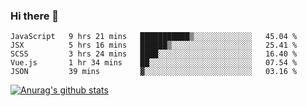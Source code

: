 ### Hi there 👋



<!--
**webB1an/webB1an** is a ✨ _special_ ✨ repository because its `README.md` (this file) appears on your GitHub profile.

Here are some ideas to get you started:

- 🔭 I’m currently working on ...
- 🌱 I’m currently learning ...
- 👯 I’m looking to collaborate on ...
- 🤔 I’m looking for help with ...
- 💬 Ask me about ...
- 📫 How to reach me: ...
- 😄 Pronouns: ...
- ⚡ Fun fact: ...
-->

<!--START_SECTION:waka-->
```text
JavaScript   9 hrs 21 mins   ███████████▒░░░░░░░░░░░░░   45.04 % 
JSX          5 hrs 16 mins   ██████▒░░░░░░░░░░░░░░░░░░   25.41 % 
SCSS         3 hrs 24 mins   ████░░░░░░░░░░░░░░░░░░░░░   16.40 % 
Vue.js       1 hr 34 mins    ██░░░░░░░░░░░░░░░░░░░░░░░   07.54 % 
JSON         39 mins         ▓░░░░░░░░░░░░░░░░░░░░░░░░   03.16 % 
```
<!--END_SECTION:waka-->


[![Anurag's github stats](https://github-readme-stats.vercel.app/api?username=webB1an&show_icons=true&theme=radical)](https://github.com/anuraghazra/github-readme-stats)

